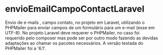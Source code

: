 # envioEmailCampoContactLaravel
Envio de e-mails , campo contato, no projeto em Laravel, utilizando o PHPMailer para enviar campos de um formulário para um e-mail (esse em UTF-8).
No projeto Laravel deve requerer o PHPMailer, no caso foi requerido pelo composer mas pode ser por outro modo fazendo as devidas adaptações ao chamar os pacotes necessários. A versão testada do PHPMailer foi a '6.1'. 
